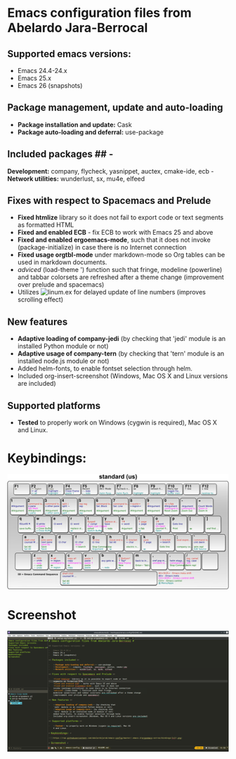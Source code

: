 # Emacs configuration files from Abelardo Jara-Berrocal #

## Supported emacs versions: ##

-   Emacs 24.4-24.x
-   Emacs 25.x
-   Emacs 26 (snapshots)

## Package management, update and auto-loading ##

-   **Package installation and update:** Cask
-   **Package auto-loading and deferral:** use-package

## Included packages ## -
**Development:** company, flycheck, yasnippet, auctex, cmake-ide, ecb -
**Network utilities:** wunderlust, sx, mu4e, elfeed

## Fixes with respect to Spacemacs and Prelude ##

-   **Fixed htmlize** library so it does not fail to export code or text
    segments as formatted HTML
-   **Fixed and enabled ECB** - fix ECB to work with Emacs 25 and above
-   **Fixed and enabled ergoemacs-mode**, such that it does not
    invoke (package-initialize) in case there is no Internet connection
-   **Fixed usage orgtbl-mode** under markdown-mode so Org tables can be used in
    markdown documents.
-   *adviced* (load-theme ') function such that fringe,
    modeline (powerline) and tabbar colorsets are refreshed after a theme change
    (improvement over prelude and spacemacs)
-   Utilizes ![linum.ex](https://www.emacswiki.org/emacs/linum-ex.el) for
    delayed update of line numbers (improves scrolling effect)

## New features ##

-   **Adaptive loading of company-jedi** (by checking that
    'jedi' module is an installed Python module or not)
-   **Adaptive usage of company-tern** (by checking that
    'tern' module is an installed node.js module or not)
-   Added helm-fonts, to enable fontset selection through helm.
-   Included org-insert-screenshot (Windows, Mac OS X and Linux versions are included)

## Supported platforms ##

-   **Tested** to properly work on Windows (cygwin is required), Mac OS
    X and Linux.

# Keybindings: #

![Enhanced ergoemacs keybindings](https://raw.githubusercontent.com/abelardojarab/emacs-config/master/.emacs.d/ergoemacs-extras/saved/standard.png)

# Screenshot #

![ECB-based emacs layout](https://raw.githubusercontent.com/abelardojarab/emacs-config/master/README.png)
